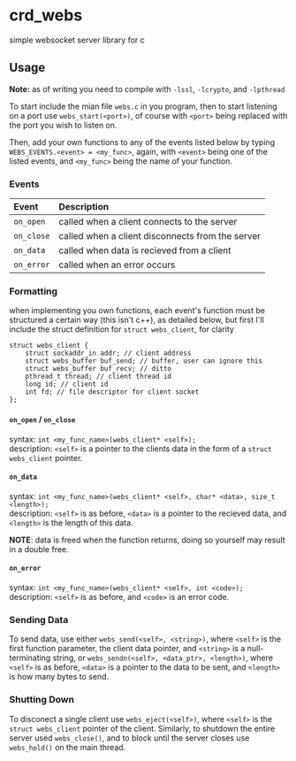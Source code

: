 # crd_webs
simple websocket server library for c

## Usage
**Note:** as of writing you need to compile with `-lssl`, `-lcrypto`, and `-lpthread`  
  
To start include the mian file `webs.c` in you program, then to start listening on a port use `webs_start(<port>)`, of course with `<port>` being replaced with the port you wish to listen on.  
  
Then, add your own functions to any of the events listed  below by typing `WEBS_EVENTS.<event> = <my_func>`, again, with `<event>` being one of the listed events, and `<my_func>` being the name of your function.  

### Events
| Event | Description |
|:------|:------------|
| `on_open` | called when a client connects to the server |
| `on_close` | called when a client disconnects from the server |
| `on_data` | called when data is recieved from a client |
| `on_error` | called when an error occurs |
  
### Formatting
when implementing you own functions, each event's function must be structured a certain way (this isn't c++), as detailed below, but first I'll include the struct definition for `struct webs_client`, for clarity

```
struct webs_client {
	struct sockaddr_in addr; // client address
	struct webs_buffer buf_send; // buffer, user can ignore this
	struct webs_buffer buf_recv; // ditto
	pthread_t thread; // client thread id
	long id; // client id
	int fd; // file descriptor for client socket
};
```
#### `on_open` / `on_close`
syntax: `int <my_func_name>(webs_client* <self>);`  
description: `<self>` is a pointer to the clients data in the form of a `struct webs_client` pointer.

#### `on_data`
syntax: `int <my_func_name>(webs_client* <self>, char* <data>, size_t <length>);`  
description: `<self>` is as before, `<data>` is a pointer to the recieved data, and `<length>` is the length of this data.  
  
**NOTE**: data is freed when the function returns, doing so yourself may result in a double free.

#### `on_error`
syntax: `int <my_func_name>(webs_client* <self>, int <code>);`  
description: `<self>` is as before, and `<code>` is an error code.

### Sending Data
To send data, use either `webs_send(<self>, <string>)`, where `<self>` is the first function parameter, the client data pointer, and `<string>` is a null-terminating string, or `webs_sendn(<self>, <data_ptr>, <length>)`, where `<self>` is as before, `<data>` is a pointer to the data to be sent, and `<length>` is how many bytes to send.

### Shutting Down
To disconect a single client use `webs_eject(<self>)`, where `<self>` is the `struct webs_client` pointer of the client. Similarly, to shutdown the entire server used `webs_close()`, and to block until the server closes use `webs_hold()` on the main thread.
